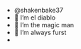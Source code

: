 - @shakenbake37
- 👀 I’m  el diablo
- 🌱 I’m the magic man
- 💞️ I’m always furst
- 

<!---
shakenbake37/shakenbake37 is a ✨ special ✨ repository because its `README.md` (this file) appears on your GitHub profile.
You can click the Preview link to take a look at your changes.
--->
